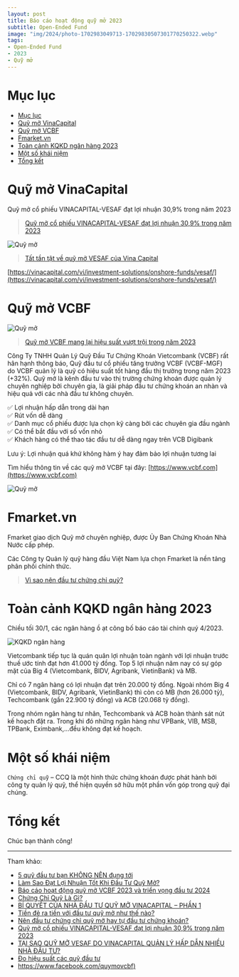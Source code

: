 ```yaml
---
layout: post
title: Báo cáo hoạt động quỹ mở 2023
subtitle: Open-Ended Fund
image: "img/2024/photo-1702983049713-17029830507301770250322.webp"
tags:
- Open-Ended Fund
- 2023
- Quỹ mở
---
```

# Mục lục

- [Mục lục](#mục-lục)
- [Quỹ mở VinaCapital](#quỹ-mở-vinacapital)
- [Quỹ mở VCBF](#quỹ-mở-vcbf)
- [Fmarket.vn](#fmarketvn)
- [Toàn cảnh KQKD ngân hàng 2023](#toàn-cảnh-kqkd-ngân-hàng-2023)
- [Một số khái niệm](#một-số-khái-niệm)
- [Tổng kết](#tổng-kết)

# Quỹ mở VinaCapital

Quỹ mở cổ phiếu VINACAPITAL-VESAF đạt lợi nhuận 30,9% trong năm 2023

> [Quỹ mở cổ phiếu VINACAPITAL-VESAF đạt lợi nhuận 30,9% trong năm 2023](https://dantri.com.vn/kinh-doanh/quy-mo-co-phieu-vinacapital-vesaf-dat-loi-nhuan-309-trong-nam-2023-20240118174528322.htm)

![Quỹ mở](https://boxxv.github.io/img/2024/Fmarket.jpg "Quỹ mở")

> [Tất tần tật về quỹ mở VESAF của Vina Capital](https://youtu.be/x5fkEthegOY)

[https://vinacapital.com/vi/investment-solutions/onshore-funds/vesaf/](https://vinacapital.com/vi/investment-solutions/onshore-funds/vesaf/)

# Quỹ mở VCBF

![Quỹ mở](https://boxxv.github.io/img/2024/421773842_777961394370963_7187784543731226647_n.jpg "Quỹ mở")

> [Quỹ mở VCBF mang lại hiệu suất vượt trội trong năm 2023](https://tapchitaichinh.vn/quy-mo-vcbf-mang-lai-hieu-suat-vuot-troi-trong-nam-2023.html)

Công Ty TNHH Quản Lý Quỹ Đầu Tư Chứng Khoán Vietcombank (VCBF) rất hân hạnh thông báo, Quỹ đầu tư cổ phiếu tăng trưởng VCBF (VCBF-MGF) do VCBF quản lý là quỹ có hiệu suất tốt hàng đầu thị trường trong năm 2023 (+32%). Quỹ mở là kênh đầu tư vào thị trường chứng khoán được quản lý chuyên nghiệp bởi chuyên gia, là giải pháp đầu tư chứng khoán an nhàn và hiệu quả với các nhà đầu tư không chuyên.

✅ Lợi nhuận hấp dẫn trong dài hạn  
✅ Rút vốn dễ dàng  
✅ Danh mục cổ phiếu được lựa chọn kỹ càng bởi các chuyên gia đầu ngành  
✅ Có thể bắt đầu với số vốn nhỏ  
✅ Khách hàng có thể thao tác đầu tư dễ dàng ngay trên VCB Digibank

Lưu ý: Lợi nhuận quá khứ không hàm ý hay đảm bảo lợi nhuận tương lai

Tìm hiểu thông tin về các quỹ mở VCBF tại đây: [https://www.vcbf.com](https://www.vcbf.com)

![Quỹ mở](https://boxxv.github.io/img/2024/422913316_700710198868150_6818225360703719987_n.jpg "Quỹ mở")

# Fmarket.vn

Fmarket giao dịch Quỹ mở chuyên nghiệp, được Ủy Ban Chứng Khoán Nhà Nước cấp phép.

Các Công ty Quản lý quỹ hàng đầu Việt Nam lựa chọn Fmarket là nền tảng phân phối chính thức.

> [Vì sao nên đầu tư chứng chỉ quỹ?](https://youtu.be/n0uTmU4s_r0)

# Toàn cảnh KQKD ngân hàng 2023

Chiều tối 30/1, các ngân hàng ồ ạt công bố báo cáo tài chính quý 4/2023.

![KQKD ngân hàng](https://boxxv.github.io/img/2024/photo-1706627130168-1706627130775971669143.webp "KQKD ngân hàng")

Vietcombank tiếp tục là quán quân lợi nhuận toàn ngành với lợi nhuận trước thuế ước tính đạt hơn 41.000 tỷ đồng. Top 5 lợi nhuận năm nay có sự góp mặt của Big 4 (Vietcombank, BIDV, Agribank, VietinBank) và MB.

Chỉ có 7 ngân hàng có lợi nhuận đạt trên 20.000 tỷ đồng. Ngoài nhóm Big 4 (Vietcombank, BIDV, Agribank, VietinBank) thì còn có MB (hơn 26.000 tỷ), Techcombank (gần 22.900 tỷ đồng) và ACB (20.068 tỷ đồng). 

Trong nhóm ngân hàng tư nhân, Techcombank và ACB hoàn thành sát nút kế hoạch đặt ra. Trong khi đó những ngân hàng như VPBank, VIB, MSB, TPBank, Eximbank,...đều không đạt kế hoạch.

# Một số khái niệm

`Chứng chỉ quỹ` – CCQ là một hình thức chứng khoán được phát hành bởi công ty quản lý quỹ, thể hiện quyền sở hữu một phần vốn góp trong quỹ đại chúng.

# Tổng kết

Chúc bạn thành công!

-----
Tham khảo:
- [5 quỹ đầu tư bạn KHÔNG NÊN đụng tới](https://youtu.be/Sl2PdrnYQuc)
- [Làm Sao Đạt Lợi Nhuận Tốt Khi Đầu Tư Quỹ Mở?](https://youtu.be/2_QxM6M-0Iw)
- [Báo cáo hoạt động quỹ mở VCBF 2023 và triển vọng đầu tư 2024](https://youtu.be/x1zKL-qVdyg)
- [Chứng Chỉ Quỹ Là Gì?](https://youtu.be/SHh__otke6Q)
- [BÍ QUYẾT CỦA NHÀ ĐẦU TƯ QUỸ MỞ VINACAPITAL – PHẦN 1](https://youtu.be/AM_nROKpZeI)
- [Tiền đẻ ra tiền với đầu tư quỹ mở như thế nào?](https://youtu.be/H40jglz3Dvo)
- [Nên đầu tư chứng chỉ quỹ mở hay tự đầu tư chứng khoán?](https://fcenter.fmarket.vn/nen-dau-tu-ccq-hay-tu-dau-tu-chung-khoan/)
- [Quỹ mở cổ phiếu VINACAPITAL-VESAF đạt lợi nhuận 30,9% trong năm 2023](https://dantri.com.vn/kinh-doanh/quy-mo-co-phieu-vinacapital-vesaf-dat-loi-nhuan-309-trong-nam-2023-20240118174528322.htm)
- [TẠI SAO QUỸ MỞ VESAF DO VINACAPITAL QUẢN LÝ HẤP DẪN NHIỀU NHÀ ĐẦU TƯ?](https://youtu.be/T92gjeGKe0A)
- [Đo hiệu suất các quỹ đầu tư](https://www.tinnhanhchungkhoan.vn/do-hieu-suat-cac-quy-dau-tu-post338572.html)
- [https://www.facebook.com/quymovcbf)](https://www.facebook.com/quymovcbf)